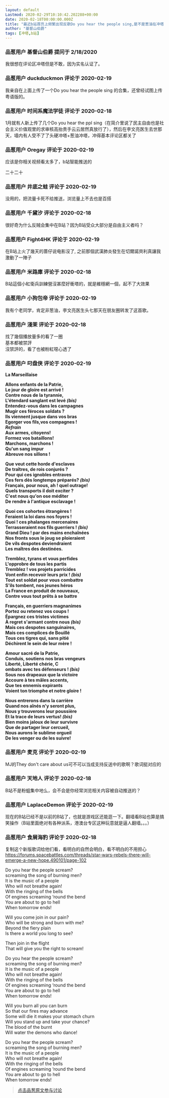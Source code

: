 ```yaml
---
layout: default
Lastmod: 2020-02-29T10:10:42.202288+00:00
date: 2020-02-18T00:00:00.000Z
title: "最近b站首页上频繁出现反歌Do you hear the people sing,是不是葱油在冲塔？"
author: "基督山伯爵"
tags: [冲塔,b站]
---
```



### 品葱用户 **基督山伯爵** 提问于 2/18/2020
    
我很想在评论区冲塔但是不敢，因为实名认证了。
    
                

### 品葱用户 **duckduckmon** 评论于 2020-02-19
        
我亲自在上面上传了一个Do you hear the people sing 的合集，还曾经试图上传粤语版的。
        
                

### 品葱用户 **时间系魔法学徒** 评论于 2020-02-18
        
1月就有人新上传了几个Do you hear the ppl sing（在简介里说了民主自由也是社会主义价值观里的求审核高抬贵手云云居然真放行了），然后在李文亮医生去世那天，墙内有人受不了了头硬冲塔+葱油冲塔，冲得基本评论区都关了
        
                

### 品葱用户 **Oregay** 评论于 2020-02-19
        
应该是你相关视频看太多了，b站智能推送的  
  
二十二十
        
                

### 品葱用户 **井底之蛙** 评论于 2020-02-19
        
没用的，把流量卡死不给推送，浏览量上不去也是百搭
        
                

### 品葱用户 **千黛汐** 评论于 2020-02-18
        
很好奇为什么反贼会集中在B站？因为B站受众大部分是自由主义者吗？
        
                

### 品葱用户 **Fight4HK** 评论于 2020-02-19
        
在B站上火了幾天的蔷仔说电影沒了, 之前那個武漢肺炎發生在切爾諾貝利真讓我激動了一陣子
        
                

### 品葱用户 **米路庫** 评论于 2020-02-18
        
B站這個小紅衛兵訓練營沒甚麼好衝塔的，就是維穩網一個，起不了大效果
        
                

### 品葱用户 **小狗包帝** 评论于 2020-02-19
        
我有个老同学，肯定非葱油，李文亮医生头七那天在朋友圈转发了这首歌。
        
                

### 品葱用户 **淺茉** 评论于 2020-02-18
        
找了幾個播放量多的看了一圈  
基本都被禁評  
沒禁評的，看了也被粉紅噁心透了
        
                

### 品葱用户 **叼盘侠** 评论于 2020-02-19
        
**La Marseillaise**  
  
**Allons enfants de la Patrie,**  
**Le jour de gloire est arrivé !**  
**Contre nous de la tyrannie,**  
**L'étendard sanglant est levé _(bis)_**  
**Entendez-vous dans les campagnes**  
**Mugir ces féroces soldats ?**  
**Ils viennent jusque dans vos bras**  
**Egorger vos fils,vos compagnes !**  
**_Refrain_**  
**Aux armes, citoyens!**  
**Formez vos bataillons!**  
**Marchons, marchons !**  
**Qu'un sang impur**  
**Abreuve nos sillons !**  
  
  
**Que veut cette horde d'esclaves**  
**De traîtres, de rois conjurés ?**  
**Pour qui ces ignobles entraves**  
**Ces fers dès longtemps préparés? _(bis)_**  
**Français, pour nous, ah ! quel outrage!**  
**Quels transports il doit exciter ?**  
**C'est nous qu'on ose méditer**  
**De rendre à l'antique esclavage !**  
  
  
**Quoi ces cohortes étrangères !**  
**Feraient la loi dans nos foyers !**  
**Quoi ! ces phalanges mercenaires**  
**Terrasseraient nos fils guerriers ! _(bis)_**  
**Grand Dieu ! par des mains enchaînées**  
**Nos fronts sous le joug se ploieraient**  
**De vils despotes deviendraient**  
**Les maîtres des destinées.**  
  
**Tremblez, tyrans et vous perfides**  
**L'opprobre de tous les partis**  
**Tremblez ! vos projets parricides**  
**Vont enfin recevoir leurs prix ! _(bis)_**  
**Tout est soldat pour vous combattre**  
**S'ils tombent, nos jeunes héros**  
**La France en produit de nouveaux,**  
**Contre vous tout prêts à se battre**  
  
**Français, en guerriers magnanimes**  
**Portez ou retenez vos coups !**  
**Épargnez ces tristes victimes**  
**À regret s'armant contre nous _(bis)_**  
**Mais ces despotes sanguinaires,**  
**Mais ces complices de Bouillé**  
**Tous ces tigres qui, sans pitié**  
**Déchirent le sein de leur mère !**  
  
**Amour sacré de la Patrie,**  
**Conduis, soutiens nos bras vengeurs**  
**Liberté, Liberté chérie, C**  
**ombats avec tes défenseurs ! _(bis)_**  
**Sous nos drapeaux que la victoire**  
**Accoure à tes mâles accents,**  
**Que tes ennemis expirants**  
**Voient ton triomphe et notre gloire !**  
  
**Nous entrerons dans la carrière**  
**Quand nos aînés n'y seront plus,**  
**Nous y trouverons leur poussière**  
**Et la trace de leurs vertus! _(bis)_**  
**Bien moins jaloux de leur survivre**  
**Que de partager leur cercueil,**  
**Nous aurons le sublime orgueil**  
**De les venger ou de les suivre!**
        
                

### 品葱用户 **麦克** 评论于 2020-02-19
        
MJ的They don't care about us可不可以当成支持反送中的歌啊？歌词挺对应的
        
                

### 品葱用户 **天地人** 评论于 2020-02-18
        
B站不是粉蛆集中地么，会不会是你经常浏览相关内容被自动推送的？
        
                

### 品葱用户 **LaplaceDemon** 评论于 2020-02-19
        
现在的B站已经不是以前的B站了，也就是游戏区还能逛一下。翻墙看B站也算是搞笑操作（B站里面绝对有各种派系，港澳台专区这种玩意就是逼人翻墙。。。）
        
                

### 品葱用户 **食屑海豹** 评论于 2020-02-18
        
复制这个新版歌词给他们看，看明白的自然会明白，看不明白的不用担心  
https://forums.spacebattles.com/threads/star-wars-rebels-there-will-emerge-a-new-hope.490101/page-102  
  
  
Do you hear the people scream?  
screaming the song of burning men?  
It is the music of a people  
Who will not breathe again!  
With the ringing of the bells  
Of engines screaming ‘round the bend  
You are about to go to hell  
When tomorrow ends!  
  
Will you come join in our pain?  
Who will be strong and burn with me?  
Beyond the fiery plain  
Is there a world you long to see?  
  
Then join in the flight  
That will give you the right to scream!  
  
Do you hear the people scream?  
screaming the song of burning men?  
It is the music of a people  
Who will not breathe again!  
With the ringing of the bells  
Of engines screaming ‘round the bend  
You are about to go to hell  
When tomorrow ends!  
  
Will you burn all you can burn  
So that our fires may advance  
Some will die it makes your stomach churn  
Will you stand up and take your chance?  
The blood of the burnt  
Will water the demons who dance!  
  
Do you hear the people scream?  
screaming the song of burning men?  
It is the music of a people  
Who will not breathe again!  
With the ringing of the bells  
Of engines screaming ‘round the bend  
You are about to go to hell  
When tomorrow ends!
        
                





> [点击品葱原文参与讨论](https://pincong.rocks/question/18765)

